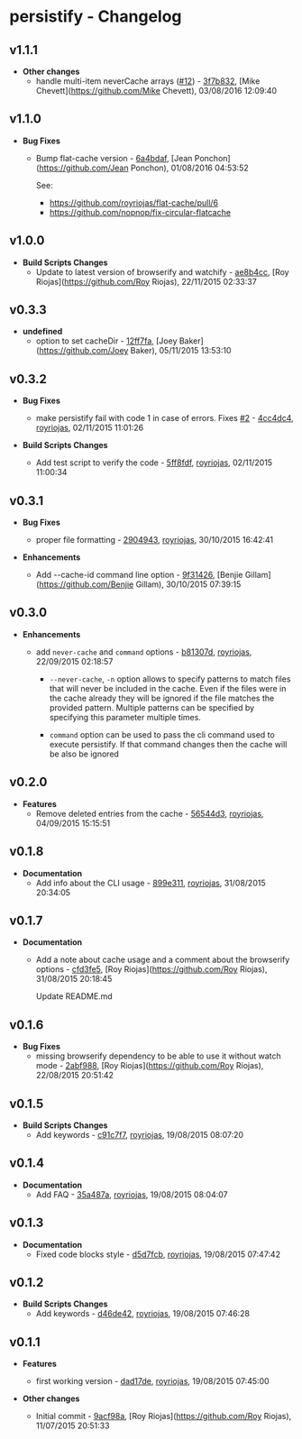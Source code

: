 
# persistify - Changelog
## v1.1.1
- **Other changes**
  - handle multi-item neverCache arrays ([#12](https://github.com/royriojas/persistify/issues/12)) - [3f7b832]( https://github.com/royriojas/persistify/commit/3f7b832 ), [Mike Chevett](https://github.com/Mike Chevett), 03/08/2016 12:09:40

    
## v1.1.0
- **Bug Fixes**
  - Bump flat-cache version - [6a4bdaf]( https://github.com/royriojas/persistify/commit/6a4bdaf ), [Jean Ponchon](https://github.com/Jean Ponchon), 01/08/2016 04:53:52

    See: 
    - https://github.com/royriojas/flat-cache/pull/6 
    - https://github.com/nopnop/fix-circular-flatcache
    
## v1.0.0
- **Build Scripts Changes**
  - Update to latest version of browserify and watchify - [ae8b4cc]( https://github.com/royriojas/persistify/commit/ae8b4cc ), [Roy Riojas](https://github.com/Roy Riojas), 22/11/2015 02:33:37

    
## v0.3.3
- **undefined**
  - option to set cacheDir - [12ff7fa]( https://github.com/royriojas/persistify/commit/12ff7fa ), [Joey Baker](https://github.com/Joey Baker), 05/11/2015 13:53:10

    
## v0.3.2
- **Bug Fixes**
  - make persistify fail with code 1 in case of errors. Fixes [#2](https://github.com/royriojas/persistify/issues/2) - [4cc4dc4]( https://github.com/royriojas/persistify/commit/4cc4dc4 ), [royriojas](https://github.com/royriojas), 02/11/2015 11:01:26

    
- **Build Scripts Changes**
  - Add test script to verify the code - [5ff8fdf]( https://github.com/royriojas/persistify/commit/5ff8fdf ), [royriojas](https://github.com/royriojas), 02/11/2015 11:00:34

    
## v0.3.1
- **Bug Fixes**
  - proper file formatting - [2904943]( https://github.com/royriojas/persistify/commit/2904943 ), [royriojas](https://github.com/royriojas), 30/10/2015 16:42:41

    
- **Enhancements**
  - Add --cache-id command line option - [9f31426]( https://github.com/royriojas/persistify/commit/9f31426 ), [Benjie Gillam](https://github.com/Benjie Gillam), 30/10/2015 07:39:15

    
## v0.3.0
- **Enhancements**
  - add `never-cache` and `command` options - [b81307d]( https://github.com/royriojas/persistify/commit/b81307d ), [royriojas](https://github.com/royriojas), 22/09/2015 02:18:57

    - `--never-cache`, `-n` option allows to specify patterns to match
    files that will never be included in the cache. Even if the files were
    in the cache already they will be ignored if the file matches the
    provided pattern. Multiple patterns can be specified by specifying this
    parameter multiple times.
    
    - `command` option can be used to pass the cli command used to execute
    persistify. If that command changes then the cache will be also be
    ignored
    
## v0.2.0
- **Features**
  - Remove deleted entries from the cache - [56544d3]( https://github.com/royriojas/persistify/commit/56544d3 ), [royriojas](https://github.com/royriojas), 04/09/2015 15:15:51

    
## v0.1.8
- **Documentation**
  - Add info about the CLI usage - [899e311]( https://github.com/royriojas/persistify/commit/899e311 ), [royriojas](https://github.com/royriojas), 31/08/2015 20:34:05

    
## v0.1.7
- **Documentation**
  - Add a note about cache usage and a comment about the browserify options - [cfd3fe5]( https://github.com/royriojas/persistify/commit/cfd3fe5 ), [Roy Riojas](https://github.com/Roy Riojas), 31/08/2015 20:18:45

    Update README.md
    
## v0.1.6
- **Bug Fixes**
  - missing browserify dependency to be able to use it without watch mode - [2abf988]( https://github.com/royriojas/persistify/commit/2abf988 ), [Roy Riojas](https://github.com/Roy Riojas), 22/08/2015 20:51:42

    
## v0.1.5
- **Build Scripts Changes**
  - Add keywords - [c91c7f7]( https://github.com/royriojas/persistify/commit/c91c7f7 ), [royriojas](https://github.com/royriojas), 19/08/2015 08:07:20

    
## v0.1.4
- **Documentation**
  - Add FAQ - [35a487a]( https://github.com/royriojas/persistify/commit/35a487a ), [royriojas](https://github.com/royriojas), 19/08/2015 08:04:07

    
## v0.1.3
- **Documentation**
  - Fixed code blocks style - [d5d7fcb]( https://github.com/royriojas/persistify/commit/d5d7fcb ), [royriojas](https://github.com/royriojas), 19/08/2015 07:47:42

    
## v0.1.2
- **Build Scripts Changes**
  - Add keywords - [d46de42]( https://github.com/royriojas/persistify/commit/d46de42 ), [royriojas](https://github.com/royriojas), 19/08/2015 07:46:28

    
## v0.1.1
- **Features**
  - first working version - [dad17de]( https://github.com/royriojas/persistify/commit/dad17de ), [royriojas](https://github.com/royriojas), 19/08/2015 07:45:00

    
- **Other changes**
  - Initial commit - [9acf98a]( https://github.com/royriojas/persistify/commit/9acf98a ), [Roy Riojas](https://github.com/Roy Riojas), 11/07/2015 20:51:33

    

